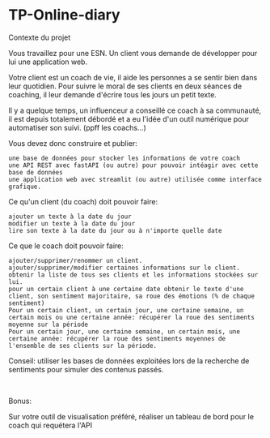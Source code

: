 # TP-Online-diary

Contexte du projet

Vous travaillez pour une ESN. Un client vous demande de développer pour lui une application web.

Votre client est un coach de vie, il aide les personnes a se sentir bien dans leur quotidien. Pour suivre le moral de ses clients en deux séances de coaching, il leur demande d'écrire tous les jours un petit texte.

Il y a quelque temps, un influenceur a conseillé ce coach à sa communauté, il est depuis totalement débordé et a eu l'idée d'un outil numérique pour automatiser son suivi. (ppff les coachs...)

Vous devez donc construire et publier:

    une base de données pour stocker les informations de votre coach
    une API REST avec fastAPI (ou autre) pour pouvoir intéagir avec cette base de données
    une application web avec streamlit (ou autre) utilisée comme interface grafique.

Ce qu'un client (du coach) doit pouvoir faire:

    ajouter un texte à la date du jour
    modifier un texte à la date du jour
    lire son texte à la date du jour ou à n'importe quelle date

Ce que le coach doit pouvoir faire:

    ajouter/supprimer/renommer un client.
    ajouter/supprimer/modifier certaines informations sur le client.
    obtenir la liste de tous ses clients et les informations stockées sur lui.
    pour un certain client à une certaine date obtenir le texte d'une client, son sentiment majoritaire, sa roue des émotions (% de chaque sentiment)
    Pour un certain client, un certain jour, une certaine semaine, un certain mois ou une certaine année: récupérer la roue des sentiments moyenne sur la période
    Pour un certain jour, une certaine semaine, un certain mois, une certaine année: récupérer la roue des sentiments moyennes de l'ensemble de ses clients sur la période.

Conseil: utiliser les bases de données exploitées lors de la recherche de sentiments pour simuler des contenus passés.

​

Bonus:

Sur votre outil de visualisation préféré, réaliser un tableau de bord pour le coach qui requétera l'API

​